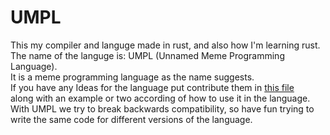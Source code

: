 # UMPL
This my compiler and languge made in rust, and also how I'm learning rust.
<br>
The name of the languge is: UMPL (Unnamed Meme Programming Language).
<br>
It is a meme programming language as the name suggests.
<br>
If you have any Ideas for the language put contribute them in [this file](https://github.com/mendelsshop/compiler/blob/main/Ideas.md)
<br>
along with an example or two according of how to use it in the language.
<br>
With UMPL we try to break backwards compatibility, so have fun trying to write the same code for different versions of the language.
